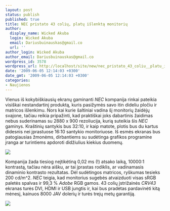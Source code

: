 ```yaml
---
layout: post
status: publish
published: true
title: NEC pristato 43 colių, platų išlenktą monitorių
author:
  display_name: Wicked Akuba
  login: Wicked Akuba
  email: Dariusbuinauskas@gmail.co
  url: ''
author_login: Wicked Akuba
author_email: Dariusbuinauskas@gmail.co
wordpress_id: 3578
wordpress_url: http://localhost/site/new/nec_pristato_43_coliu__platu_islenkta_monitoriu/
date: '2009-06-05 12:14:03 +0300'
date_gmt: '2009-06-05 12:14:03 +0300'
categories:
- Naujienos
---
```

<p>Vienus iš kokybiškiausių ekranų gaminanti <i>NEC </i>kompanija rinkai pateikia visiškai nestandartinį produktą, kuris pasižymės savo itin dideliu pločiu ir matricos išlenkimu. Nors kai kurie šaltiniai vadina šį monitorių žaidėjų svajone, tačiau reikia pripažinti, kad praktiškai joks dabartinis žaidimas nebus suderinamas su 2880 x 900 rezoliucija, kurią suteikia šis <i>NEC </i>gaminys. Kraštinių santykis bus 32:10, ir kaip matote, plotis bus du kartus didesnis nei įprastuose 16:10 santykio monitoriuose. Iš esmės ekranas bus patogiausias žmonėms, dirbantiems su sudėtinga grafikos programine įranga ar turintiems apdoroti didžiulius kiekius duomenų.</p>
<p><img src="http://akuba.technews.lt/NEC_CRV43_1.jpg" /></p>
<p>Kompanija žada tiesiog neįtikėtiną 0,02 ms (!) atsako laiką, 10000:1 kontrastą, tačiau nėra aišku, ar tai įprastas rodiklis, ar vadinamasis dinaminio kontrasto rezultatas. Dėl sudėtingos matricos, ryškumas tesieks 200 cd/m^2. <i>NEC</i> teigia, kad monitorius sugebės atvaizduoti visas sRGB paletės spalvas ir 99,3 % <i>Adobe</i> RGB gamos. 43 colių įstrižainės <i>CRV43</i> ekranas turės DVI, HDMI ir USB jungtis ir, kai bus pradėtas pardavinėti kitą mėnesį, kainuos 8000 JAV dolerių ir turės trejų metų garantiją.</p>
<p><img src="http://akuba.technews.lt/NEC_CRV43_2.jpg" /></p>

